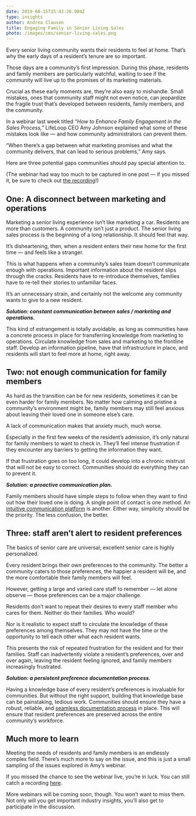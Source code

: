 ```yaml
---
date: 2019-08-15T15:43:26.904Z
type: insights
author: Andrea Clauson
title: Engaging Family in Senior Living Sales
photo: /images/cms/senior-living-sales.png
---
```

Every senior living community wants their residents to feel at home. That’s why the early days of a resident’s tenure are so important. 

Those days are a community’s first impression. During this phase, residents and family members are particularly watchful, waiting to see if the community will live up to the promises of its marketing materials. 

Crucial as these early moments are, they’re also easy to mishandle. Small mistakes, ones that community staff might not even notice, can jeopardize the fragile trust that’s developed between residents, family members, and the community.

In a webinar last week titled _“How to Enhance Family Engagement in the Sales Process,”_ LifeLoop CEO Amy Johnson explained what some of these mistakes look like — and how community administrators can prevent them. 

“When there’s a gap between what marketing promises and what the community delivers, that can lead to serious problems,” Amy says. 

Here are three potential gaps communities should pay special attention to. 

(The webinar had way too much to be captured in one post — if you missed it, be sure to check out [the recording](https://www.youtube.com/watch?v=XtIECghkBk0&feature=youtu.be)!)



## One: A disconnect between marketing and operations

Marketing a senior living experience isn’t like marketing a car. Residents are more than customers. A community isn’t just a product. The senior living sales process is the beginning of a long relationship. It should feel that way.

It’s disheartening, then, when a resident enters their new home for the first time — and feels like a stranger.

This is what happens when a community’s sales team doesn’t communicate enough with operations. Important information about the resident slips through the cracks. Residents have to re-introduce themselves, families have to re-tell their stories to unfamiliar faces. 

It’s an unnecessary strain, and certainly not the welcome any community wants to give to a new resident. 

_**Solution: constant communication between sales / marketing and operations.**_

This kind of estrangement is totally avoidable, as long as communities have a concrete process in place for transferring knowledge from marketing to operations. Circulate knowledge from sales and marketing to the frontline staff. Develop an information pipeline, have that infrastructure in place, and residents will start to feel more at home, right away. 



## Two: not enough communication for family members

As hard as the transition can be for new residents, sometimes it can be even harder for family members. No matter how calming and pristine a community’s environment might be, family members may still feel anxious about leaving their loved one in someone else’s care. 

A lack of communication makes that anxiety much, much worse. 

Especially in the first few weeks of the resident’s admission, it’s only natural for family members to want to check in. They’ll feel intense frustration if they encounter any barriers to getting the information they want. 

If that frustration goes on too long, it could develop into a chronic mistrust that will not be easy to correct. Communities should do everything they can to prevent it. 

_**Solution: a proactive communication plan.**_

Family members should have simple steps to follow when they want to find out how their loved one is doing. A single point of contact is one method. An [intuitive communication platform](https://ourlifeloop.com/) is another. Either way, simplicity should be the priority. The less confusion, the better. 



## Three: staff aren’t alert to resident preferences

The basics of senior care are universal; excellent senior care is highly personalized.

Every resident brings their own preferences to the community. The better a community caters to those preferences, the happier a resident will be, and the more comfortable their family members will feel.  

However, getting a large and varied care staff to remember — let alone observe — those preferences can be a major challenge.

Residents don’t want to repeat their desires to every staff member who cares for them. Neither do their families. Who would? 

Nor is it realistic to expect staff to circulate the knowledge of these preferences among themselves. They may not have the time or the opportunity to tell each other what each resident wants.

This presents the risk of repeated frustration for the resident and for their families. Staff can inadvertently violate a resident’s preferences, over and over again, leaving the resident feeling ignored, and family members increasingly frustrated. 

_**Solution: a persistent preference documentation process.**_ 

Having a knowledge base of every resident’s preferences is invaluable for communities. But without the right support, building that knowledge base can be painstaking, tedious work. Communities should ensure they have a robust, reliable, and [seamless documentation process](https://ourlifeloop.com/) in place. This will ensure that resident preferences are preserved across the entire community’s workforce. 



## Much more to learn

Meeting the needs of residents and family members is an endlessly complex field. There’s much more to say on the issue, and this is just a small sampling of the issues explored in Amy’s webinar. 

If you missed the chance to see the webinar live, you’re in luck. You can still catch a recording [here](https://www.youtube.com/watch?v=XtIECghkBk0&feature=youtu.be).

More webinars will be coming soon, though. You won’t want to miss them. Not only will you get important industry insights, you’ll also get to participate in the discussion.
